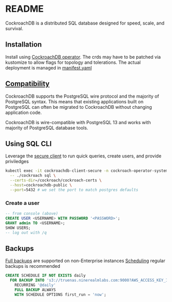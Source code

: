 # README

CockroachDB is a distributed SQL database designed for speed, scale, and survival.

## Installation

Install using [CockroachDB operator](https://github.com/cockroachdb/cockroach-operator).
The crds may have to be patched via kustomize to allow flags for topology and tolerations.
The actual deployment is managed in [manifest.yaml](manifest.yaml)

## [Compatibility](https://www.cockroachlabs.com/docs/v21.1/postgresql-compatibility.html)

CockroachDB supports the PostgreSQL wire protocol and the majority of PostgreSQL syntax.
This means that existing applications built on PostgreSQL can often be migrated to CockroachDB without changing application code.

CockroachDB is wire-compatible with PostgreSQL 13 and works with majority of PostgreSQL database tools.

## Using SQL CLI

Leverage the [secure client](client.yaml) to run quick queries, create users, and provide priviledges

```sh
kubectl exec -it cockroachdb-client-secure -n cockroach-operator-system \
  -- ./cockroach sql \
  --certs-dir=/cockroach/cockroach-certs \
  --host=cockroachdb-public \
  --port=5432 # we set the port to match postgres defaults
```

### Create a user

```sql
-- from console (above)
CREATE USER <USERNAME> WITH PASSWORD '<PASSWORD>';
GRANT admin TO <USERNAME>;
SHOW USERS;
-- log out with /q
```

## Backups

[Full backups](https://www.cockroachlabs.com/docs/v21.2/take-full-and-incremental-backups#full-backups) are supported on non-Enterprise instances
[Scheduling](https://www.cockroachlabs.com/docs/v21.2/manage-a-backup-schedule) regular backups is recommended

```sql
CREATE SCHEDULE IF NOT EXISTS daily
  FOR BACKUP INTO 's3://truenas.ninerealmlabs.com:9000?AWS_ACCESS_KEY_ID={SECRET_S3_ACCESS_KEY}&AWS_SECRET_ACCESS_KEY={SECRET_S3_SECRET_KEY}'
    RECURRING '@daily'
    FULL BACKUP ALWAYS
    WITH SCHEDULE OPTIONS first_run = 'now';
```
